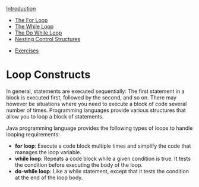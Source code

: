 [Introduction](../loop_constructs/readme.md)
* [The For Loop](../loop_constructs/for_loop.md)
* [The While Loop](../loop_constructs/while_loop.md)
* [The Do While Loop](../loop_constructs/do_while_loop.md)
* [Nesting Control Structures](../loop_constructs/nesting_control_structures.md)
<!-- * [Summary](../loop_constructs/summary.md) -->
<!-- * [Quiz](../loop_constructs/quiz.md) -->
* [Exercises](../loop_constructs/exercises.md)

# Loop Constructs

In general, statements are executed sequentially: The first statement in a block is executed first, followed by the second, and so on. There may however be situations where you need to execute a block of code several number of times. Programming languages provide various structures that allow you to loop a block of statements.

Java programming language provides the following types of loops to handle looping requirements:

* **for loop**: Execute a code block multiple times and simplify the code that manages the loop variable.
* **while loop**: Repeats a code block while a given condition is true. It tests the condition before executing the body of the loop.
* **do-while loop**: Like a while statement, except that it tests the condition at the end of the loop body.
